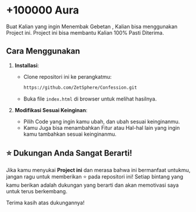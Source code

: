 # +100000 Aura

Buat Kalian yang ingin Menembak Gebetan , Kalian bisa menggunakan Project ini. Project ini bisa membantu Kalian 100% Pasti Diterima.

## Cara Menggunakan

1. **Installasi**:

   - Clone repositori ini ke perangkatmu:
     ```bash
     https://github.com/ZetSphere/Confession.git
     ```
   - Buka file `index.html` di browser untuk melihat hasilnya.

2. **Modifikasi Sesuai Keinginan**:

   - Pilih Code yang ingin kamu ubah, dan ubah sesuai keinginanmu.
   - Kamu Juga bisa menambahkan Fitur atau Hal-hal lain yang ingin kamu tambahkan sesuai keinginanmu.

## ⭐ Dukungan Anda Sangat Berarti!

Jika kamu menyukai **Project ini** dan merasa bahwa ini bermanfaat untukmu, jangan ragu untuk memberikan ⭐ pada repositori ini! Setiap bintang yang kamu berikan adalah dukungan yang berarti dan akan memotivasi saya untuk terus berkembang.

Terima kasih atas dukungannya!
